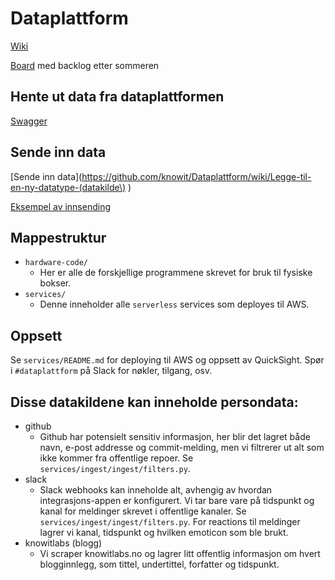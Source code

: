 # Dataplattform

[Wiki](https://github.com/knowit/Dataplattform/wiki/)

[Board](https://github.com/knowit/Dataplattform/projects/1) med backlog etter sommeren

## Hente ut data fra dataplattformen

[Swagger](https://knowit.github.io/Dataplattform/)

## Sende inn data

[Sende inn data](https://github.com/knowit/Dataplattform/wiki/Legge-til-en-ny-datatype-(datakilde\) )

[Eksempel av innsending](https://github.com/knowit/Dataplattform/wiki/Eksempel:-sende-inn-data-til-dataplattformen)

## Mappestruktur
  * ```hardware-code/```
      * Her er alle de forskjellige programmene skrevet for bruk til fysiske bokser.
  * ```services/```
      * Denne inneholder alle `serverless` services som deployes til AWS.


## Oppsett
Se ```services/README.md``` for deploying til AWS og oppsett av QuickSight.
Spør i `#dataplattform` på Slack for nøkler, tilgang, osv.


## Disse datakildene kan inneholde persondata:
  * github
      * Github har potensielt sensitiv informasjon, her blir det lagret både navn, e-post addresse
      og commit-melding, men vi filtrerer ut alt som ikke kommer fra offentlige repoer. Se
      ```services/ingest/ingest/filters.py```.
  * slack
      * Slack webhooks kan inneholde alt, avhengig av hvordan integrasjons-appen er konfigurert.
      Vi tar bare vare på tidspunkt og kanal for meldinger skrevet i offentlige kanaler.
      Se ```services/ingest/ingest/filters.py```.
      For reactions til meldinger lagrer vi kanal, tidspunkt og hvilken emoticon som ble brukt.
  * knowitlabs (blogg)
      * Vi scraper knowitlabs.no og lagrer litt offentlig informasjon om hvert blogginnlegg, som
        tittel, undertittel, forfatter og tidspunkt.
